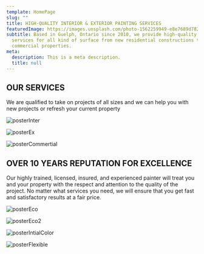 ```yaml
---
template: HomePage
slug: ""
title: HIGH-QUALITY INTERIOR & EXTERIOR PAINTING SERVICES
featuredImage: https://images.unsplash.com/photo-1562259949-e8e7689d7828?ixid=MnwxMjA3fDB8MHxwaG90by1wYWdlfHx8fGVufDB8fHx8&ixlib=rb-1.2.1&auto=format&fit=crop&w=1016&q=80
subtitle: Based in Guelph, Ontario since 2010, we provide high-quality painting
  services for all kind of surface from new residential constructions to
  commercial properties.
meta:
  description: This is a meta description.
  title: null
---
```

## OUR SERVICES

We are qualified to take on projects of all sizes and we can help you with new projects or refresh your current property

![posterInter](https://ucarecdn.com/e7285ba5-609d-4929-875e-793e66910973/)

![posterEx](https://ucarecdn.com/f260fa8f-45ac-47e7-be33-6145b0528e5c/)

![posterCommertial](https://ucarecdn.com/7797e7c6-d792-495b-8049-122e45baf321/)

## OVER 10 YEARS REPUTATION FOR EXCELLENCE

Our highly trained, licensed, insured, and experienced painter will treat you and your property with the respect and attention to the quality of the project. No matter what services you need, we will ensure that you get fast and satisfactory results at a fair price.



![posterEco](https://ucarecdn.com/8979b29a-a7f7-42d7-9498-c786c261f9c7/)



![posterEco2](https://ucarecdn.com/ced95222-2233-4c99-8f2e-6b41e4974f71/)



![posterIntialColor](https://ucarecdn.com/14dfd731-5ded-4a59-a995-68fad9c7a17b/)



![posterFlexible](https://ucarecdn.com/43b16709-1566-447d-936f-9136d567bab8/)